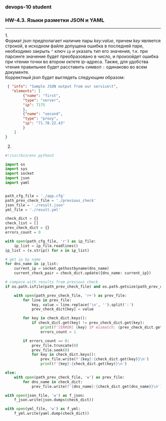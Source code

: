 ### devops-10 student

### HW-4.3. Языки разметки JSON и YAML
---

1.<br>
Формат *json* предполагает наличие пары *key:value*, причем *key* является строкой, в исходном файле допущена ошибка в последней паре, необходимо закрыть `"` ключ `ip` и указать тип его значения, т.к. при парсинге значение будет преобразовано в число, и произойдет ошибка при чтении точки во втором октете ip-адреса. Также, для удобства чтения правильнее будет расставить символ `:` одинаково во всем документе.<br>
Корректный *json* будет выглядеть следующим образом:

```json
 { "info": "Sample JSON output from our service\t",
   "elements": [
        {"name": "first",
        "type": "server",
        "ip": 7175 
        },
        {"name": "second",
        "type": "proxy",
        "ip": "71.78.22.43"
        }
    ]
}
```

2.


```python
#!/usr/bin/env python3

import os
import sys
import socket
import json
import yaml


path_cfg_file = './app.cfg'
path_prev_check_file = './previous_check'
json_file = './result.json'
yml_file = './result.yml'

check_dict = {}
check_list = []
prev_check_dict = {}
errors_count = 0

with open(path_cfg_file, 'r') as ip_file:
    ip_list = ip_file.readlines()
ip_list = (x.strip() for x in ip_list)

# get ip by name
for dns_name in ip_list:
    current_ip = socket.gethostbyname(dns_name)
    current_check_pair = check_dict.update({dns_name: current_ip})

# compare with results from previous check
if os.path.isfile(path_prev_check_file) and os.path.getsize(path_prev_check_file) > 0:

    with open(path_prev_check_file, 'r+') as prev_file:
        for line in prev_file:
            key, value = line.replace('\n', '').split(':')
            prev_check_dict[key] = value

        for key in check_dict.keys():
            if check_dict.get(key) != prev_check_dict.get(key):
                print(f'[ERROR] {key} IP mismatch: {prev_check_dict.get(key)} {check_dict.get(key)}')
                errors_count = 1

        if errors_count == 0:
            prev_file.truncate(0)
            prev_file.seek(0)
            for key in check_dict.keys():
                prev_file.write(f'{key}:{check_dict.get(key)}\n')
                print(f'{key}:{check_dict.get(key)}\n')

else:
    with open(path_prev_check_file, 'w') as prev_file:
        for dns_name in check_dict:
            prev_file.write(f'{dns_name}:{check_dict.get(dns_name)}\n')

with open(json_file, 'w') as f_json:
    f_json.write(json.dumps(check_dict))

with open(yml_file, 'w') as f_yml:
    f_yml.write(yaml.dump(check_dict))
```
